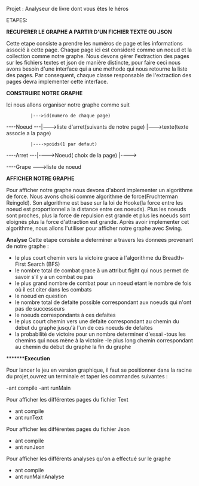 Projet : Analyseur de livre dont vous êtes le héros

ETAPES:

************************RECUPERER LE GRAPHE A PARTIR D'UN FICHIER TEXTE OU JSON************************

Cette etape consiste a prendre les numéros de page et les informations associé à cette page.
Chaque page ici est consideré comme un noeud et la collection comme notre graphe.
Nous devons gérer l'extraction des pages sur les fichiers textes et json de manière distincte,
pour faire ceci nous avons besoin d'une interface qui a une methode qui nous retourne la 
liste des pages. Par consequent, chaque classe responsable de l'extraction des pages devra 
implementer cette interface.


************************CONSTRUIRE NOTRE GRAPHE************************

Ici nous allons organiser notre graphe comme suit

             |--->id(numero de chaque page)
----Noeud ---|--->liste d'arret(suivants de notre page)
             |--->texte(texte associe a la page)
             
             |---->poids(1 par defaut)
----Arret ---|---->Noeud( choix de la page)
             |---->

----Grape --->liste de noeud


************************AFFICHER NOTRE GRAPHE************************

Pour afficher notre graphe nous devons d'abord implementer un algorithme de force.
Nous avons choisi comme algorithme de force(Fruchterman Reingold). Son algorithme est
base sur la loi de Hooke(la force entre les noeud est proportionnel a la distance entre 
ces noeuds). Plus les noeuds sont proches, plus la force de repulsion est grande et
plus les noeuds sont eloignés plus la force d'attraction est grande.
Après avoir implementer cet algorithme, nous allons l'utiliser pour afficher notre graphe 
avec Swing.


************************Analyse************************
Cette etape consiste a determiner a travers les donnees provenant de notre graphe :
- le plus court chemin vers la victoire grace à l'algorithme du Breadth-First Search (BFS) 
- le nombre total de combat grace à un attribut fight qui nous permet de savoir s'il y a un combat ou pas
- le plus grand nombre de combat pour un noeud etant le nombre de fois où il est citer dans les combats 
- le noeud en question 
- le nombre total de defaite possible correspondant aux noeuds qui n'ont pas de successeurs
- le noeuds correspondants à ces defaites 
- le plus court chemin vers une defaite correspondant au chemin du debut du graphe jusqu'à l'un de ces noeuds de defaites
- la probabilité de victoire pour un nombre determiner d'essai 
-tous les chemins qui nous mène à la victoire 
-le plus long chemin correspondant au chemin du debut du graphe la fin du graphe

*************************Execution******************

Pour lancer le jeu en version graphique, il faut se positionner dans la racine du projet,ouvrez un
terminale et taper les commandes suivantes :

 -ant compile
 -ant runMain

Pour afficher les différentes pages du fichier Text

- ant compile
- ant runText

Pour afficher les différentes pages du fichier Json

- ant compile
- ant runJson

Pour afficher les différents analyses qu'on a effectué sur le graphe

- ant compile
- ant runMainAnalyse
 










